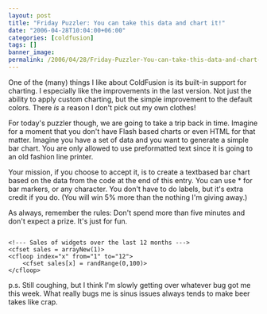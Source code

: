 ```yaml
---
layout: post
title: "Friday Puzzler: You can take this data and chart it!"
date: "2006-04-28T10:04:00+06:00"
categories: [coldfusion]
tags: []
banner_image: 
permalink: /2006/04/28/Friday-Puzzler-You-can-take-this-data-and-chart-it
---
```


One of the (many) things I like about ColdFusion is its built-in support for charting. I especially like the improvements in the last version. Not just the ability to apply custom charting, but the simple improvement to the default colors. There <i>is</i> a reason I don't pick out my own clothes!

For today's puzzler though, we are going to take a trip back in time. Imagine for a moment that you don't have Flash based charts or even HTML for that matter. Imagine you have a set of data and you want to generate a simple bar chart. You are only allowed to use preformatted text since it is going to an old fashion line printer.

Your mission, if you choose to accept it, is to create a textbased bar chart based on the data from the code at the end of this entry. You can use * for bar markers, or any character. You don't have to do labels, but it's extra credit if you do. (You will win 5% more than the nothing I'm giving away.)

As always, remember the rules: Don't spend more than five minutes and don't expect a prize. It's just for fun. 

<code>
&lt;!--- Sales of widgets over the last 12 months ---&gt;
&lt;cfset sales = arrayNew(1)&gt;
&lt;cfloop index="x" from="1" to="12"&gt;
	&lt;cfset sales[x] = randRange(0,100)&gt;
&lt;/cfloop&gt;
</code>

p.s. Still coughing, but I think I'm slowly getting over whatever bug got me this week. What really bugs me is sinus issues always tends to make beer takes like crap.